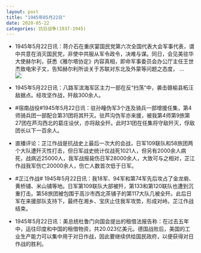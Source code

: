 ```yaml
---
layout: post
title: "1945年05月22日"
date: 2020-05-22
categories: 抗日战争(1937-1945)
---
```


<meta name="referrer" content="no-referrer" />

- 1945年5月22日讯：蒋介石在重庆宴国民党第六次全国代表大会军事代表，谓中共意在消灭国民党，非使中共服从军令政令，决难与谋。同日，会见美驻华大使赫尔利，获悉《雅尔塔协定》内容真相，即命军事委员会办公厅主任王世杰致电宋子文，告知赫尔利所谈关于苏联对东北及外蒙等问题之态度， ... <br/><img src="https://wx1.sinaimg.cn/large/aca367d8ly1gf1h93qunpj20c80900sr.jpg" />

- 1945年5月22日讯：八路军滨海军区主力一部在反“扫荡”中，袭击赣榆县柘汪敌据点。经攻坚作战，歼敌300余人。 

- #宿南战役#1945年5月22日讯：驻孙疃伪军3个连及骑兵一部增援任集，第4师骑兵团一部配合第31团将其歼灭。驻芦沟伪军亦来援，被我第4师第9旅第27团在芦沟西北的葛庄设伏，亦将敌全歼。此时31团在任集将守敌歼灭，俘敌团长以下一百余人。 

- 直播评论：芷江作战是抗战史上最后一次大的会战，日军109联队和58旅团两个大队遭歼灭性打击，但日军战史统计仅战死1021人，但另有2000余人病死，战病近25000人，我军战报毙伤日军28000余人，大致可与之相对，芷江作战我军伤亡20000余人，伤亡人数首次低于日军。 

- #芷江作战# 1945年5月22日讯：我18军、94军和第74军先后攻占了金龙砦、黄桥铺、米山铺等地。日军第109联队大部被歼，第133和第120联队也遭到沉重打击。第58旅团被包围于高沙市西北茶铺子的第117大队几被全歼。此后日军在来援部队支持下，最终在湘乡、宝庆止住我军攻势，形成对峙。芷江作战结束。 

- 1945年5月22日讯：美总统杜鲁门向国会提出的租借法报告称：在过去五年中，运往印度和中国的租借物资，共20.023亿美元。德国战败后，美国的工业生产能力可以集中用于对日作战，因此要继续供给国民政府，以便获得对日作战的胜利。 

